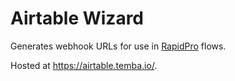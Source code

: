Airtable Wizard
=================

Generates webhook URLs for use in [RapidPro](https://github.com/nyaruka/rapidpro) flows.

Hosted at https://airtable.temba.io/.
